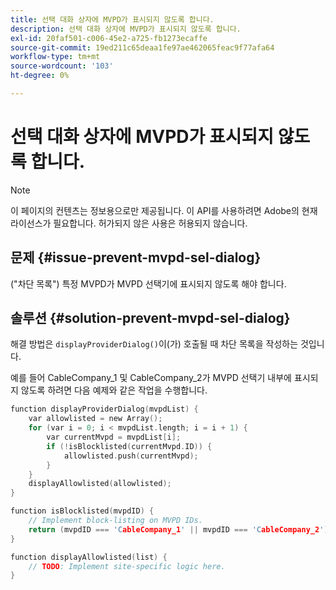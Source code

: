 ```yaml
---
title: 선택 대화 상자에 MVPD가 표시되지 않도록 합니다.
description: 선택 대화 상자에 MVPD가 표시되지 않도록 합니다.
exl-id: 20faf501-c006-45e2-a725-fb1273ecaffe
source-git-commit: 19ed211c65deaa1fe97ae462065feac9f77afa64
workflow-type: tm+mt
source-wordcount: '103'
ht-degree: 0%

---
```


# 선택 대화 상자에 MVPD가 표시되지 않도록 합니다.

>[!NOTE]
>
>이 페이지의 컨텐츠는 정보용으로만 제공됩니다. 이 API를 사용하려면 Adobe의 현재 라이선스가 필요합니다. 허가되지 않은 사용은 허용되지 않습니다.

## 문제 {#issue-prevent-mvpd-sel-dialog}

(&quot;차단 목록&quot;) 특정 MVPD가 MVPD 선택기에 표시되지 않도록 해야 합니다.


## 솔루션 {#solution-prevent-mvpd-sel-dialog}

해결 방법은 `displayProviderDialog()`이(가) 호출될 때 차단 목록을 작성하는 것입니다.

예를 들어 CableCompany_1 및 CableCompany_2가 MVPD 선택기 내부에 표시되지 않도록 하려면 다음 예제와 같은 작업을 수행합니다.

```C
function displayProviderDialog(mvpdList) {
    var allowlisted = new Array();
    for (var i = 0; i < mvpdList.length; i = i + 1) {
        var currentMvpd = mvpdList[i];
        if (!isBlocklisted(currentMvpd.ID)) {
            allowlisted.push(currentMvpd);
        }
    }
    displayAllowlisted(allowlisted);
}

function isBlocklisted(mvpdID) {
    // Implement block-listing on MVPD IDs.
    return (mvpdID === 'CableCompany_1' || mvpdID === 'CableCompany_2');
}

function displayAllowlisted(list) {
    // TODO: Implement site-specific logic here.
} 
```

<!--
**Related Information**

* [Allow MVPDs in the Selection Dialog](/help/authentication/allow-mvpd-selectn-dialog.md)
* **Code samples**
* [Programmer integration guide](/help/authentication/programmer-integration-guide-overview.md)
-->
